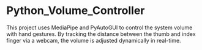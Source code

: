 # Python_Volume_Controller
This project uses MediaPipe and PyAutoGUI to control the system volume with hand gestures. By tracking the distance between the thumb and index finger via a webcam, the volume is adjusted dynamically in real-time.
